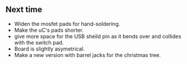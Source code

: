 
Next time
---------

 * Widen the mosfet pads for hand-soldering.
 * Make the uC's pads shorter.
 * give more space for the USB sheild pin as it bends over and collides with
   the switch pad.
 * Board is slightly asymetrical.
 * Make a new version with barrel jacks for the christmas tree.


